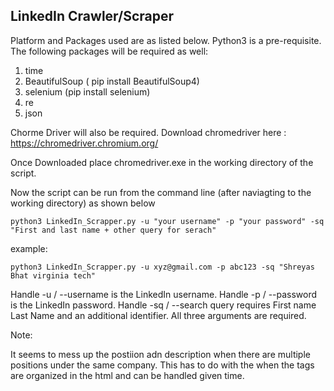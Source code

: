 ## LinkedIn Crawler/Scraper

Platform and Packages used are as listed below.
Python3 is a pre-requisite. The following packages will be required as well:
1. time
2. BeautifulSoup ( pip install BeautifulSoup4)
3. selenium (pip install selenium)
4. re
5. json

Chorme Driver will also be required. 
Download chromedriver here : https://chromedriver.chromium.org/

Once Downloaded place chromedriver.exe in the working directory of the script.

Now the script can be run from the command line (after naviagting to the working directory) as shown below

```shell
python3 LinkedIn_Scrapper.py -u "your username" -p "your password" -sq "First and last name + other query for serach"

```
example:
 
```shell
python3 LinkedIn_Scrapper.py -u xyz@gmail.com -p abc123 -sq "Shreyas Bhat virginia tech"

```
Handle -u / --username is the LinkedIn username.
Handle -p / --password is the LinkedIn password.
Handle -sq / --search query requires First name Last Name and an additional identifier.
All three arguments are required.

Note:

It seems to mess up the postiion adn description when there are multiple positions under the same company. 
This has to do with the when the tags are organized in the html and can be handled given time.




